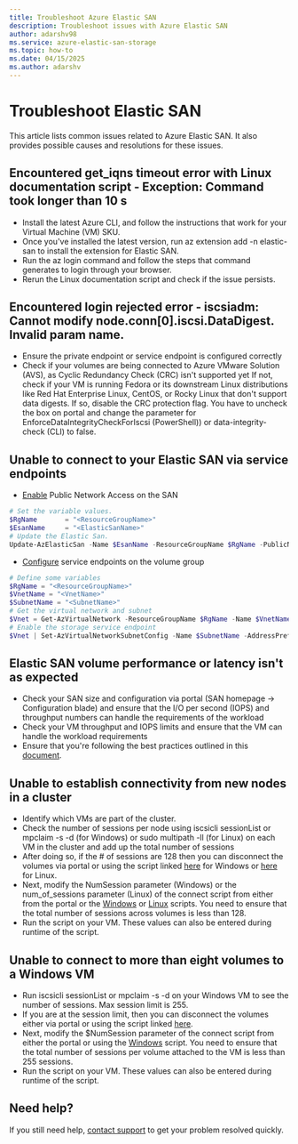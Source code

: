 ```yaml
---
title: Troubleshoot Azure Elastic SAN
description: Troubleshoot issues with Azure Elastic SAN
author: adarshv98
ms.service: azure-elastic-san-storage
ms.topic: how-to
ms.date: 04/15/2025
ms.author: adarshv
---
```


# Troubleshoot Elastic SAN

This article lists common issues related to Azure Elastic SAN. It also provides possible causes and resolutions for these issues.

## Encountered get_iqns timeout error with Linux documentation script - Exception: Command took longer than 10 s

- Install the latest Azure CLI, and follow the instructions that work for your Virtual Machine (VM) SKU.
- Once you've installed the latest version, run az extension add -n elastic-san to install the extension for Elastic SAN. 
- Run the az login command and follow the steps that command generates to login through your browser.
- Rerun the Linux documentation script and check if the issue persists.

## Encountered login rejected error - iscsiadm: Cannot modify node.conn[0].iscsi.DataDigest. Invalid param name. 

- Ensure the private endpoint or service endpoint is configured correctly 
- Check if your volumes are being connected to Azure VMware Solution (AVS), as Cyclic Redundancy Check (CRC) isn't supported yet If not, check if your VM is running Fedora or its downstream Linux distributions like Red Hat Enterprise Linux, CentOS, or Rocky Linux that don't support data digests. If so, disable the CRC protection flag. You have to uncheck the box on portal and change the parameter for EnforceDataIntegrityCheckForIscsi (PowerShell)) or data-integrity-check (CLI) to false.

## Unable to connect to your Elastic SAN via service endpoints

- [Enable](https://learn.microsoft.com/azure/storage/elastic-san/elastic-san-networking?tabs=azure-powershell#configure-public-network-access) Public Network Access on the SAN 
```powershell
# Set the variable values.
$RgName       = "<ResourceGroupName>"
$EsanName     = "<ElasticSanName>"
# Update the Elastic San.
Update-AzElasticSan -Name $EsanName -ResourceGroupName $RgName -PublicNetworkAccess Enabled
```
- [Configure](https://learn.microsoft.com/azure/storage/elastic-san/elastic-san-networking?tabs=azure-powershell#configure-an-azure-storage-service-endpoint) service endpoints on the volume group 
```powershell
# Define some variables
$RgName = "<ResourceGroupName>" 
$VnetName = "<VnetName>" 
$SubnetName = "<SubnetName>" 
# Get the virtual network and subnet 
$Vnet = Get-AzVirtualNetwork -ResourceGroupName $RgName -Name $VnetName $Subnet = Get-AzVirtualNetworkSubnetConfig -VirtualNetwork $Vnet -Name $SubnetName 
# Enable the storage service endpoint 
$Vnet | Set-AzVirtualNetworkSubnetConfig -Name $SubnetName -AddressPrefix $Subnet.AddressPrefix -ServiceEndpoint "Microsoft.Storage.Global" | Set-AzVirtualNetwork
```

## Elastic SAN volume performance or latency isn't as expected

- Check your SAN size and configuration via portal (SAN homepage -> Configuration blade) and ensure that the I/O per second (IOPS) and throughput numbers can handle the requirements of the workload
-  Check your VM throughput and IOPS limits and ensure that the VM can handle the workload requirements
- Ensure that you're following the best practices outlined in this [document](https://learn.microsoft.com/azure/storage/elastic-san/elastic-san-best-practices). 


## Unable to establish connectivity from new nodes in a cluster

- Identify which VMs are part of the cluster.
- Check the number of sessions per node using iscsicli sessionList or mpclaim -s -d (for Windows) or sudo multipath -ll (for Linux) on each VM in the cluster and add up the total number of sessions
- After doing so, if the # of sessions are 128 then you can disconnect the volumes via portal or using the script linked [here](https://github.com/Azure-Samples/azure-elastic-san/blob/main/PSH%20(Windows)%20Multi-Session%20Connect%20Scripts/ElasticSanDocScripts0523/disconnect.ps1) for Windows or [here](https://github.com/Azure-Samples/azure-elastic-san/blob/main/CLI%20(Linux)%20Multi-Session%20Connect%20Scripts/disconnect_for_documentation.py) for Linux. 
- Next, modify the NumSession parameter (Windows) or the num_of_sessions parameter (Linux) of the connect script from either from the portal or the [Windows](https://github.com/Azure-Samples/azure-elastic-san/blob/main/PSH%20(Windows)%20Multi-Session%20Connect%20Scripts/ElasticSanDocScripts0523/connect.ps1) or [Linux](https://github.com/Azure-Samples/azure-elastic-san/blob/main/CLI%20(Linux)%20Multi-Session%20Connect%20Scripts/connect_for_documentation.py) scripts. You need to ensure that the total number of sessions across volumes is less than 128. 
- Run the script on your VM. These values can also be entered during runtime of the script.

## Unable to connect to more than eight volumes to a Windows VM

- Run iscsicli sessionList or mpclaim -s -d on your Windows VM to see the number of sessions. Max session limit is 255.
- If you are at the session limit, then you can disconnect the volumes either via portal or using the script linked [here](https://github.com/Azure-Samples/azure-elastic-san/blob/main/PSH%20(Windows)%20Multi-Session%20Connect%20Scripts/ElasticSanDocScripts0523/disconnect.ps1). 
- Next, modify the $NumSession parameter of the connect script from either the portal or using the [Windows](https://github.com/Azure-Samples/azure-elastic-san/blob/main/PSH%20(Windows)%20Multi-Session%20Connect%20Scripts/ElasticSanDocScripts0523/connect.ps1) script. You need to ensure that the total number of sessions per volume attached to the VM is less than 255 sessions. 
- Run the script on your VM. These values can also be entered during runtime of the script.

## Need help?
If you still need help, [contact support](https://portal.azure.com/?#blade/Microsoft_Azure_Support/HelpAndSupportBlade) to get your problem resolved quickly.
